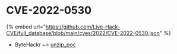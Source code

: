 # CVE-2022-0530
{% embed url="https://github.com/Live-Hack-CVE/full_database/blob/main/cves/2022/CVE-2022-0530.json" %}

* ByteHackr ~> [unzip_poc](https://www.alice-snow.ru/2022/database/cve-2022-0530/unzip_poc-bytehackr)